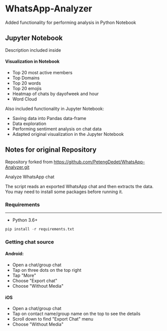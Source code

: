 # WhatsApp-Analyzer
Added functionality for performing analysis in Python Notebook

## Jupyter Notebook
Description included inside

#### Visualization in Notebook

- Top 20 most active members
- Top Domains
- Top 20 words
- Top 20 emojis
- Heatmap of chats by dayofweek and hour
- Word Cloud

Also included functionality in Jupyter Notebook:

- Saving data into Pandas data-frame
- Data exploration  
- Performing sentiment analysis on chat data
- Adapted original visualization in the Jupyter Notebook

## Notes for original Repository

Repository forked from https://github.com/PetengDedet/WhatsApp-Analyzer.git

Analyze WhatsApp chat

The script reads an exported WhatsApp chat and then extracts the data. You may need to install some packages before running it.


### Requirements
----------------------
- Python 3.6+
```python
pip install -r requirements.txt
```

### Getting chat source
#### Android:
- Open a chat/group chat
- Tap on three dots on the top right
- Tap "More"
- Choose "Export chat"
- Choose "Without Media"

#### iOS
- Open a chat/group chat
- Tap on contact name/group name on the top to see the details
- Scroll down to find "Export Chat" menu
- Choose "Without Media"
